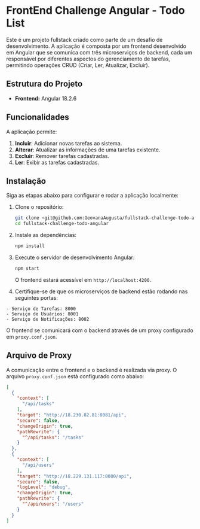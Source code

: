 # FrontEnd Challenge Angular - Todo List

Este é um projeto fullstack criado como parte de um desafio de desenvolvimento. A aplicação é composta por um frontend desenvolvido em Angular que se comunica com três microserviços de backend, cada um responsável por diferentes aspectos do gerenciamento de tarefas, permitindo operações CRUD (Criar, Ler, Atualizar, Excluir).

## Estrutura do Projeto

- **Frontend:** Angular 18.2.6

## Funcionalidades

A aplicação permite:
1. **Incluir**: Adicionar novas tarefas ao sistema.
2. **Alterar**: Atualizar as informações de uma tarefas existente.
3. **Excluir**: Remover tarefas cadastradas.
4. **Ler**: Exibir  as tarefas cadastradas.

## Instalação

Siga as etapas abaixo para configurar e rodar a aplicação localmente:

1. Clone o repositório:
    ```bash
    git clone <git@github.com:GeovanaAugusta/fullstack-challenge-todo-angular.git>
    cd fullstack-challenge-todo-angular
    ```

2. Instale as dependências:
    ```bash
    npm install
    ```

3. Execute o servidor de desenvolvimento Angular:
    ```bash
    npm start
    ```

   O frontend estará acessível em `http://localhost:4200`.

4. Certifique-se de que os microserviços de backend estão rodando nas seguintes portas:

```
- Serviço de Tarefas: 8000
- Serviço de Usuários: 8001
- Serviço de Notificações: 8002
```

O frontend se comunicará com o backend através de um proxy configurado em `proxy.conf.json`.

## Arquivo de Proxy

A comunicação entre o frontend e o backend é realizada via proxy. O arquivo `proxy.conf.json` está configurado como abaixo:

```json
[
  {
    "context": [
      "/api/tasks"
    ],
    "target": "http://18.230.82.81:8081/api",
    "secure": false,
    "changeOrigin": true,
    "pathRewrite": {
      "^/api/tasks": "/tasks"
    }
  },
  {
    "context": [
      "/api/users"
    ],
    "target": "http://18.229.131.117:8080/api",
    "secure": false,
    "logLevel": "debug",
    "changeOrigin": true,
    "pathRewrite": {
      "^/api/users": "/users"
    }
  }
]
